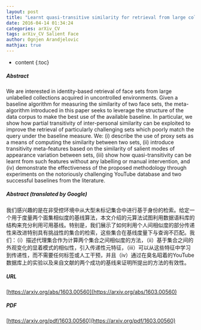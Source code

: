 ```yaml
---
layout: post
title: "Learnt quasi-transitive similarity for retrieval from large collections of faces"
date: 2016-04-14 01:34:24
categories: arXiv_CV
tags: arXiv_CV Salient Face
author: Ognjen Arandjelovic
mathjax: true
---
```


* content
{:toc}

##### Abstract
We are interested in identity-based retrieval of face sets from large unlabelled collections acquired in uncontrolled environments. Given a baseline algorithm for measuring the similarity of two face sets, the meta-algorithm introduced in this paper seeks to leverage the structure of the data corpus to make the best use of the available baseline. In particular, we show how partial transitivity of inter-personal similarity can be exploited to improve the retrieval of particularly challenging sets which poorly match the query under the baseline measure. We: (i) describe the use of proxy sets as a means of computing the similarity between two sets, (ii) introduce transitivity meta-features based on the similarity of salient modes of appearance variation between sets, (iii) show how quasi-transitivity can be learnt from such features without any labelling or manual intervention, and (iv) demonstrate the effectiveness of the proposed methodology through experiments on the notoriously challenging YouTube database and two successful baselines from the literature.

##### Abstract (translated by Google)
我们感兴趣的是在非受控环境中从大型未标记集合中进行基于身份的检索。给定一个用于度量两个面集相似度的基线算法，本文介绍的元算法试图利用数据语料库的结构来充分利用可用基线。特别是，我们展示了如何利用个人间相似度的部分传递性来改进特别具有挑战性的集合的检索，这些集合在基线度量下与查询不匹配。我们：（i）描述代理集合作为计算两个集合之间相似度的方法，（ii）基于集合之间的外观变化的显着模式的相似性，引入传递性元特征，（iii）可以从这些特征中学习到传递性，而不需要任何标签或人工干预，并且（iv）通过在臭名昭着的YouTube数据库上的实验以及来自文献的两个成功的基线来证明所提出的方法的有效性。

##### URL
[https://arxiv.org/abs/1603.00560](https://arxiv.org/abs/1603.00560)

##### PDF
[https://arxiv.org/pdf/1603.00560](https://arxiv.org/pdf/1603.00560)

